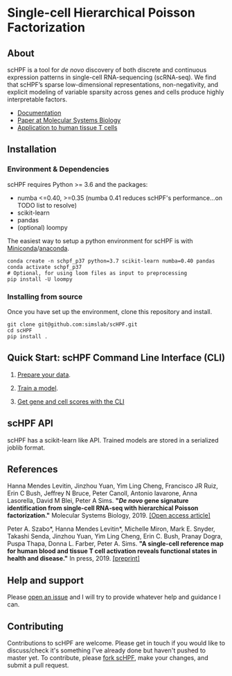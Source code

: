 # Single-cell Hierarchical Poisson Factorization

## About
scHPF is a tool for _de novo_ discovery of both discrete and continuous expression patterns in single-cell RNA\-sequencing (scRNA-seq). We find that scHPF’s sparse low-dimensional representations, non-negativity, and explicit modeling of variable sparsity across genes and cells produce highly interpretable factors.

- [Documentation](https://schpf.readthedocs.io/en/latest/)
- [Paper at Molecular Systems Biology](http://msb.embopress.org/content/15/2/e8557.full.pdf)
- [Application to human tissue T cells](https://www.biorxiv.org/content/10.1101/555557v1)

##  Installation
### Environment & Dependencies
scHPF requires Python >= 3.6 and the packages:
- numba <=0.40, >=0.35 (numba 0.41 reduces scHPF's performance...on TODO list to resolve)
- scikit-learn
- pandas
- (optional) loompy

The easiest way to setup a python environment for scHPF is with 
[Miniconda](https://conda.io/miniconda.html)/[anaconda](https://www.continuum.io/downloads).
```
conda create -n schpf_p37 python=3.7 scikit-learn numba=0.40 pandas
conda activate schpf_p37
# Optional, for using loom files as input to preprocessing
pip install -U loompy
```
### Installing from source
Once you have set up the environment, clone this repository and install.
```
git clone git@github.com:simslab/scHPF.git
cd scHPF
pip install .
```

## Quick Start: scHPF Command Line Interface (CLI) 

1. [Prepare your data](https://schpf.readthedocs.io/en/latest/prep-cli.html). 

2. [Train a model](https://schpf.readthedocs.io/en/latest/train-cli.html).

3. [Get gene and cell scores with the CLI](https://schpf.readthedocs.io/en/latest/score-cli.html)


## scHPF API

scHPF has a scikit-learn like API. Trained models are stored in a serialized
joblib format.


##  References

Hanna Mendes Levitin, Jinzhou Yuan, Yim Ling Cheng, Francisco JR Ruiz, Erin C Bush, 
Jeffrey N Bruce, Peter Canoll, Antonio Iavarone, Anna Lasorella, David M Blei, Peter A Sims.
__"*De novo* gene signature identification from single‐cell RNA‐seq with hierarchical Poisson 
factorization."__ Molecular Systems Biology, 2019. [[Open access article]](http://msb.embopress.org/content/15/2/e8557.full.pdf)

Peter A. Szabo*, Hanna Mendes Levitin*, Michelle Miron, Mark E. Snyder, Takashi Senda, 
Jinzhou Yuan, Yim Ling Cheng, Erin C. Bush, Pranay Dogra, Puspa Thapa, Donna L. Farber, 
Peter A. Sims. __"A single-cell reference map for human blood and tissue T cell 
activation reveals functional states in health and disease."__ In press, 2019. 
[[preprint]](https://www.biorxiv.org/content/10.1101/555557v1)


## Help and support
Please [open an issue](https://github.com/simslab/scHPF/issues/new) and I will try to provide whatever help and guidance I can.

## Contributing
Contributions to scHPF are welcome. Please get in touch if you would like to
discuss/check it's something I've already done but haven't pushed to master yet.
To contribute, please [fork
scHPF](https://github.com/simslab/scHPF/issues#fork-destination-box), make your
changes, and submit a pull request.

